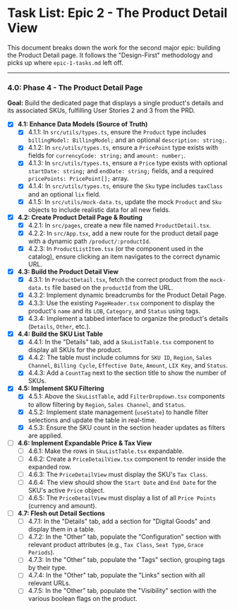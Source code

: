 # Task List: Epic 2 - The Product Detail View

This document breaks down the work for the second major epic: building the Product Detail page. It follows the "Design-First" methodology and picks up where `epic-1-tasks.md` left off.

---

### 4.0: Phase 4 - The Product Detail Page

**Goal:** Build the dedicated page that displays a single product's details and its associated SKUs, fulfilling User Stories 2 and 3 from the PRD.

- [x] **4.1: Enhance Data Models (Source of Truth)**
    - [x] 4.1.1: In `src/utils/types.ts`, ensure the `Product` type includes `billingModel: BillingModel;` and an optional `description: string;`.
    - [x] 4.1.2: In `src/utils/types.ts`, ensure a `PricePoint` type exists with fields for `currencyCode: string;` and `amount: number;`.
    - [x] 4.1.3: In `src/utils/types.ts`, ensure a `Price` type exists with optional `startDate: string;` and `endDate: string;` fields, and a required `pricePoints: PricePoint[];` array.
    - [x] 4.1.4: In `src/utils/types.ts`, ensure the `Sku` type includes `taxClass` and an optional `lix` field.
    - [x] 4.1.5: In `src/utils/mock-data.ts`, update the mock `Product` and `Sku` objects to include realistic data for all new fields.

- [x] **4.2: Create Product Detail Page & Routing**
    - [x] 4.2.1: In `src/pages`, create a new file named `ProductDetail.tsx`.
    - [x] 4.2.2: In `src/App.tsx`, add a new route for the product detail page with a dynamic path `/product/:productId`.
    - [x] 4.2.3: In `ProductListItem.tsx` (or the component used in the catalog), ensure clicking an item navigates to the correct dynamic URL.

- [x] **4.3: Build the Product Detail View**
    - [x] 4.3.1: In `ProductDetail.tsx`, fetch the correct product from the `mock-data.ts` file based on the `productId` from the URL.
    - [x] 4.3.2: Implement dynamic breadcrumbs for the Product Detail Page.
    - [x] 4.3.3: Use the existing `PageHeader.tsx` component to display the product's `name` and its `LOB`, `Category`, and `Status` using tags.
    - [x] 4.3.4: Implement a tabbed interface to organize the product's details (`Details`, `Other`, etc.).

- [x] **4.4: Build the SKU List Table**
    - [x] 4.4.1: In the "Details" tab, add a `SkuListTable.tsx` component to display all SKUs for the product.
    - [x] 4.4.2: The table must include columns for `SKU ID`, `Region`, `Sales Channel`, `Billing Cycle`, `Effective Date`, `Amount`, `LIX Key`, and `Status`.
    - [x] 4.4.3: Add a `CountTag` next to the section title to show the number of SKUs.

- [x] **4.5: Implement SKU Filtering**
    - [x] 4.5.1: Above the `SkuListTable`, add `FilterDropdown.tsx` components to allow filtering by `Region`, `Sales Channel`, and `Status`.
    - [x] 4.5.2: Implement state management (`useState`) to handle filter selections and update the table in real-time.
    - [x] 4.5.3: Ensure the SKU count in the section header updates as filters are applied.

- [ ] **4.6: Implement Expandable Price & Tax View**
    - [ ] 4.6.1: Make the rows in `SkuListTable.tsx` expandable.
    - [ ] 4.6.2: Create a `PriceDetailView.tsx` component to render inside the expanded row.
    - [ ] 4.6.3: The `PriceDetailView` must display the SKU's `Tax Class`.
    - [ ] 4.6.4: The view should show the `Start Date` and `End Date` for the SKU's active `Price` object.
    - [ ] 4.6.5: The `PriceDetailView` must display a list of all `Price Points` (currency and amount).
    
- [ ] **4.7: Flesh out Detail Sections**
    - [ ] 4.7.1: In the "Details" tab, add a section for "Digital Goods" and display them in a table.
    - [ ] 4.7.2: In the "Other" tab, populate the "Configuration" section with relevant product attributes (e.g., `Tax Class`, `Seat Type`, `Grace Periods`).
    - [ ] 4.7.3: In the "Other" tab, populate the "Tags" section, grouping tags by their type.
    - [ ] 4.7.4: In the "Other" tab, populate the "Links" section with all relevant URLs.
    - [ ] 4.7.5: In the "Other" tab, populate the "Visibility" section with the various boolean flags on the product. 